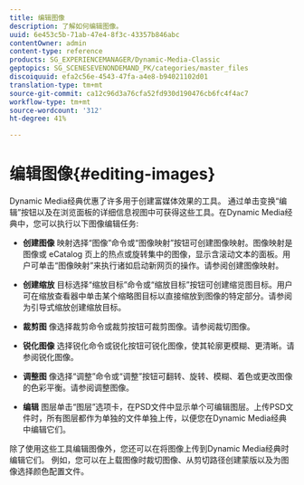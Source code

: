 ```yaml
---
title: 编辑图像
description: 了解如何编辑图像。
uuid: 6e453c5b-71ab-47e4-8f3c-43357b846abc
contentOwner: admin
content-type: reference
products: SG_EXPERIENCEMANAGER/Dynamic-Media-Classic
geptopics: SG_SCENESEVENONDEMAND_PK/categories/master_files
discoiquuid: efa2c56e-4543-47fa-a4e8-b94021102d01
translation-type: tm+mt
source-git-commit: ca12c96d3a76cfa52fd930d190476cb6fc4f4ac7
workflow-type: tm+mt
source-wordcount: '312'
ht-degree: 41%

---
```



# 编辑图像{#editing-images}

Dynamic Media经典优惠了许多用于创建富媒体效果的工具。 通过单击变换“编辑”按钮以及在浏览面板的详细信息视图中可获得这些工具。在Dynamic Media经典中，您可以执行以下图像编辑任务:

* **创建图像**
映射选择“图像”命令或“图像映射”按钮可创建图像映射。图像映射是图像或 eCatalog 页上的热点或旋转集中的图像，显示含滚动文本的面板。用户可单击“图像映射”来执行诸如启动新网页的操作。请参阅创建图像映射。

* **创建缩放**
目标选择“缩放目标”命令或“缩放目标”按钮可创建缩览图目标。用户可在缩放查看器中单击某个缩略图目标以直接缩放到图像的特定部分。请参阅为引导式缩放创建缩放目标。

* **裁剪图**
像选择裁剪命令或裁剪按钮可裁剪图像。请参阅裁切图像。

* **锐化图像**
选择锐化命令或锐化按钮可锐化图像，使其轮廓更模糊、更清晰。请参阅锐化图像。

* **调整图**
像选择“调整”命令或“调整”按钮可翻转、旋转、模糊、着色或更改图像的色彩平衡。请参阅调整图像。

* **编辑**
图层单击“图层”选项卡，在PSD文件中显示单个可编辑图层。上传PSD文件时，所有图层都作为单独的文件单独上传，以便您在Dynamic Media经典中编辑它们。

除了使用这些工具编辑图像外，您还可以在将图像上传到Dynamic Media经典时编辑它们。 例如，您可以在上载图像时裁切图像、从剪切路径创建蒙版以及为图像选择颜色配置文件。

